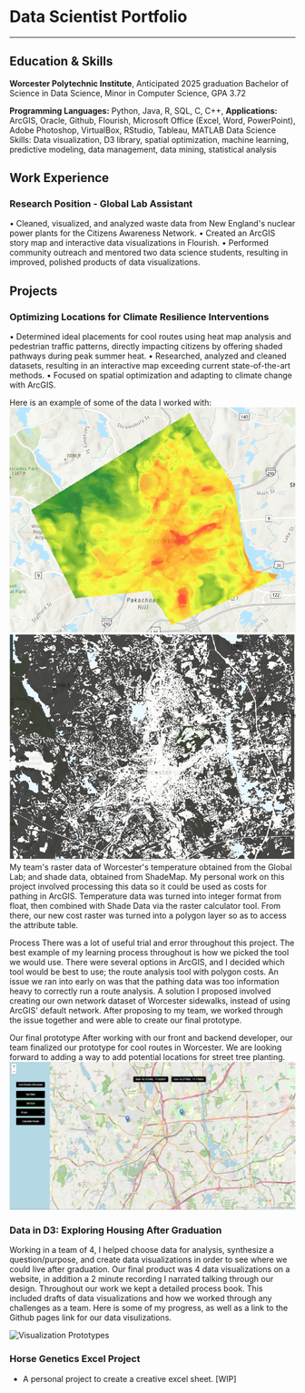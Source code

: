 # Data Scientist Portfolio
---
## Education &  Skills
**Worcester Polytechnic Institute**, Anticipated 2025 graduation
Bachelor of Science in Data Science, Minor in Computer Science, GPA 3.72

**Programming Languages:** Python, Java, R, SQL, C, C++, 
**Applications:** ArcGIS, Oracle, Github, Flourish, Microsoft Office (Excel, Word, PowerPoint), Adobe Photoshop, VirtualBox, RStudio, Tableau, MATLAB
Data Science Skills: Data visualization, D3 library, spatial optimization, machine learning, predictive modeling, data management, data mining, statistical analysis

## Work Experience
### Research Position - Global Lab Assistant
•	Cleaned, visualized, and analyzed waste data from New England's nuclear power plants for the Citizens Awareness Network.
•	Created an ArcGIS story map and interactive data visualizations in Flourish.
•	Performed community outreach and mentored two data science students, resulting in improved, polished products of data visualizations. 

## Projects
### Optimizing Locations for Climate Resilience Interventions
•	Determined ideal placements for cool routes using heat map analysis and pedestrian traffic patterns, directly impacting citizens by offering shaded pathways during peak summer heat.
•	Researched, analyzed and cleaned datasets, resulting in an interactive map exceeding current state-of-the-art methods. 
•	Focused on spatial optimization and adapting to climate change with ArcGIS.

Here is an example of some of the data I worked with: 
![Raster Data](pngs/temperature.PNG)
![Shade Data](pngs/shade.PNG)
My team's raster data of Worcester's temperature obtained from the Global Lab; and shade data, obtained from ShadeMap. My personal work on this project involved processing this data so it could be used as costs for pathing in ArcGIS. Temperature data was turned into integer format from float, then combined with Shade Data via the raster calculator tool. From there, our new cost raster was turned into a polygon layer so as to access the attribute table. 

Process
There was a lot of useful trial and error throughout this project. The best example of my learning process throughout is how we picked the tool we would use. There were several options in ArcGIS, and I decided which tool would be best to use; the route analysis tool with polygon costs. An issue we ran into early on was that the pathing data was too information heavy to correctly run a route analysis. A solution I proposed involved creating our own network dataset of Worcester sidewalks, instead of using ArcGIS' default network. After proposing to my team, we worked through the issue together and were able to create our final prototype. 

Our final prototype
After working with our front and backend developer, our team finalized our prototype for cool routes in Worcester. We are looking forward to adding a way to add potential locations for street tree planting. 
![Final Website](pngs/FinalProduct.PNG)

### Data in D3: Exploring Housing After Graduation
Working in a team of 4, I helped choose data for analysis, synthesize a question/purpose, and create data visualizations in order to see where we could live after graduation. Our final product was 4 data visualizations on a website, in addition a 2 minute recording I narrated talking through our design. 
Throughout our work we kept a detailed process book. This included drafts of data visualizations and how we worked through any challenges as a team. Here is some of my progress, as well as a link to the Github pages link for our data visulizations. 

![Visualization Prototypes](pngs/VisualizationSketches.PNG)


### Horse Genetics Excel Project
 - A personal project to create a creative excel sheet. [WIP]
